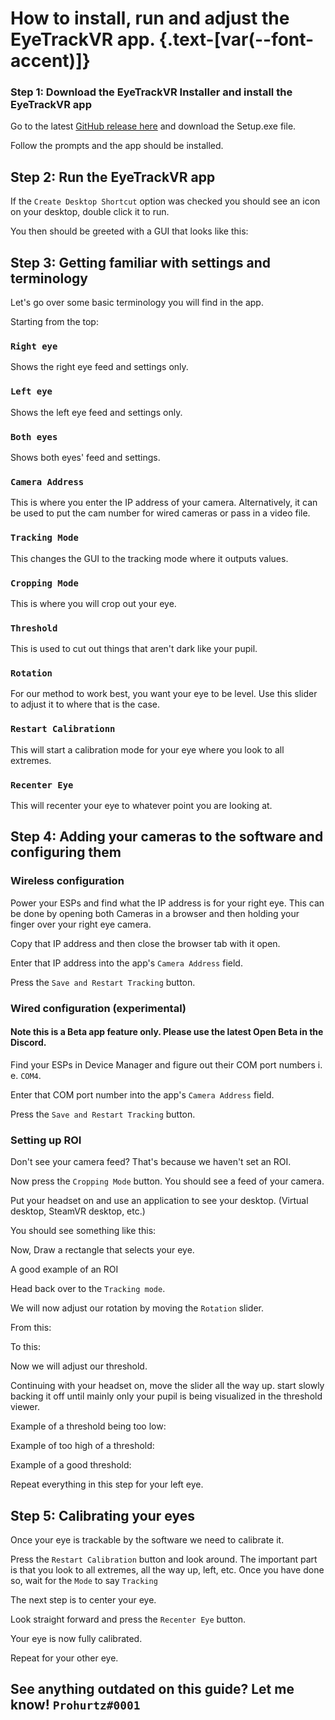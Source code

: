 <script setup>
import Alerts from '../../vue/alerts/Alerts.vue'
import CheckList from '../../vue/CheckBoxList.vue'
import ImageCard from '../../vue/images/ImageComponent.vue'
import { image_settings } from '../../static/image_settings'
import { alerts } from '../../static/alerts'
import { Requirements } from '../../static/app_build_requirements'
</script>

# How to install, run and adjust the EyeTrackVR app. {.text-[var(--font-accent)]}

### Step 1: Download the EyeTrackVR Installer and install the EyeTrackVR app

Go to the latest [GitHub release here](https://github.com/EyeTrackVR/EyeTrackVR/releases/latest) and download the Setup.exe file.

Follow the prompts and the app should be installed.

## Step 2: Run the EyeTrackVR app

If the `Create Desktop Shortcut` option was checked you should see an icon on your desktop, double click it to run.

You then should be greeted with a GUI that looks like this:
<ImageCard :options="image_settings.eyetrack_vr_guide_three"/>

## Step 3: Getting familiar with settings and terminology

Let's go over some basic terminology you will find in the app.

Starting from the top:

### `Right eye`

Shows the right eye feed and settings only.

### `Left eye`

Shows the left eye feed and settings only.

### `Both eyes`

Shows both eyes' feed and settings.

### `Camera Address`

This is where you enter the IP address of your camera.
Alternatively, it can be used to put the cam number for wired cameras or pass in a video file.

### `Tracking Mode`

This changes the GUI to the tracking mode where it outputs values.

### `Cropping Mode`

This is where you will crop out your eye.

### `Threshold`

This is used to cut out things that aren't dark like your pupil.

### `Rotation`

For our method to work best, you want your eye to be level.
Use this slider to adjust it to where that is the case.

### `Restart Calibrationn`

This will start a calibration mode for your eye where you look to all extremes.

### `Recenter Eye`

This will recenter your eye to whatever point you are looking at.

## Step 4: Adding your cameras to the software and configuring them

### Wireless configuration

Power your ESPs and find what the IP address is for your right eye. This can be done by opening both Cameras in a browser and then holding your finger over your right eye camera.

Copy that IP address and then close the browser tab with it open.

Enter that IP address into the app's `Camera Address` field.

Press the `Save and Restart Tracking` button.

### Wired configuration (experimental)
#### Note this is a Beta app feature only. Please use the latest Open Beta in the Discord.

Find your ESPs in Device Manager and figure out their COM port numbers i. e. ``COM4``.

Enter that COM port number into the app's `Camera Address` field.

Press the `Save and Restart Tracking` button.

### Setting up ROI

Don't see your camera feed? That's because we haven't set an ROI.
<ImageCard :options="image_settings.eyetrack_vr_guide_four"/>

Now press the `Cropping Mode` button.
You should see a feed of your camera.

Put your headset on and use an application to see your desktop. (Virtual desktop, SteamVR desktop, etc.)

You should see something like this:
<ImageCard :options="image_settings.eyetrack_vr_guide_five"/>

Now, Draw a rectangle that selects your eye.

A good example of an ROI
<ImageCard :options="image_settings.eyetrack_vr_guide_six"/>

Head back over to the `Tracking mode`.

We will now adjust our rotation by moving the `Rotation` slider.

From this:
<ImageCard :options="image_settings.eyetrack_vr_guide_seven"/>

To this:
<ImageCard :options="image_settings.eyetrack_vr_guide_eight"/>

Now we will adjust our threshold.

Continuing with your headset on, move the slider all the way up.
start slowly backing it off until mainly only your pupil is being visualized in the threshold viewer.

Example of a threshold being too low:
<ImageCard :options="image_settings.eyetrack_vr_guide_nine"/>

Example of too high of a threshold:
<ImageCard :options="image_settings.eyetrack_vr_guide_ten"/>

Example of a good threshold:
<ImageCard :options="image_settings.eyetrack_vr_guide_eleven"/>

Repeat everything in this step for your left eye.

## Step 5: Calibrating your eyes

Once your eye is trackable by the software we need to calibrate it.

Press the `Restart Calibration` button and look around.
The important part is that you look to all extremes, all the way up, left, etc.
Once you have done so, wait for the `Mode` to say `Tracking`

The next step is to center your eye.

Look straight forward and press the `Recenter Eye` button.

Your eye is now fully calibrated.

Repeat for your other eye.

<Alerts :options="alerts.eyetrack_vr_guide_two">
    <template v-slot:content>
        <p>
           To best center both eyes, look at one spot and hit the 'Recenter Eye' button for each eye without moving your eyes.
        </p>
    </template>
</Alerts>

## See anything outdated on this guide? Let me know! `Prohurtz#0001`
